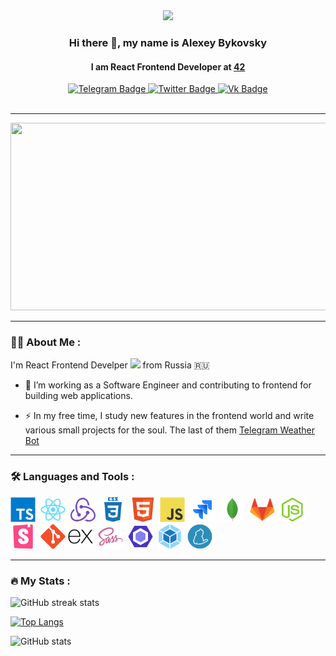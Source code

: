 <div id="header" align="center">
   <img src="https://media.giphy.com/media/M9gbBd9nbDrOTu1Mqx/giphy.gif" width="100"/>
  <h3>Hi there 👋, my name is Alexey Bykovsky</h3>
  <h4>I am React Frontend Developer at <a href="https://answer-42.ru/">42</a></h4>
</div>

<div id="badges" align="center">
  <a href="https://t.me/vvcigy">
    <img src="https://img.shields.io/badge/Telegram-blue?logo=telegram&logoColor=white&style=for-the-badge" alt="Telegram Badge" />
  </a>
  <a href="https://twitter.com/vvcigy">
    <img src="https://img.shields.io/badge/Twitter-blue?style=for-the-badge&logo=twitter&logoColor=white" alt="Twitter Badge"/>
  </a>
    <a href="https://vk.com/vvcigy">
      <img src="https://img.shields.io/badge/vk-blue?logo=vk&logoColor=white&style=for-the-badge" alt="Vk Badge"/>
    </a>
  </div>
  
  <div id="views" align="center">
    <img align="center" src="https://komarev.com/ghpvc/?username=vvcigy&style=flat-square&color=blue" alt=""/>
  </div>
  
---

<div align="center">
  <img src="https://media.giphy.com/media/dWesBcTLavkZuG35MI/giphy.gif" width="600" height="300"/>
</div>
  
  ---
  
  ### 👨‍💻 About Me :
  I'm React Frontend Develper <img src="https://media.giphy.com/media/WUlplcMpOCEmTGBtBW/giphy.gif" width="30"> from Russia :ru:
  
  - 🔭 I’m working as a Software Engineer and contributing to frontend for building web applications.

  - ⚡ In my free time, I study new features in the frontend world and write various small projects for the soul. The last of them [Telegram Weather Bot](https://github.com/vvcigy/weather-telegram-bot) 

---

### :hammer_and_wrench: Languages and Tools :

<div>
  <img src="https://github.com/devicons/devicon/blob/master/icons/typescript/typescript-original.svg" title="Typescript" alt="TS" width="40" height="40"/>&nbsp;
  <img src="https://github.com/devicons/devicon/blob/master/icons/react/react-original.svg" title="React" alt="React" width="40" height="40"/>&nbsp;
  <img src="https://github.com/devicons/devicon/blob/master/icons/redux/redux-original.svg" title="Redux" alt="Redux " width="40" height="40"/>&nbsp;
  <img src="https://github.com/devicons/devicon/blob/master/icons/css3/css3-plain-wordmark.svg"  title="CSS3" alt="CSS" width="40" height="40"/>&nbsp;
  <img src="https://github.com/devicons/devicon/blob/master/icons/html5/html5-original.svg" title="HTML5" alt="HTML" width="40" height="40"/>&nbsp;
  <img src="https://github.com/devicons/devicon/blob/master/icons/javascript/javascript-original.svg" title="JavaScript" alt="JavaScript" width="40" height="40"/>&nbsp;
  <img src="https://github.com/devicons/devicon/blob/master/icons/jira/jira-original.svg" title="Jira" alt="Jira" width="40" height="40"/>&nbsp;
  <img src="https://github.com/devicons/devicon/blob/master/icons/mongodb/mongodb-original.svg" title="mongodb"  alt="mongodb" width="40" height="40"/>&nbsp;
  <img src="https://github.com/devicons/devicon/blob/master/icons/gitlab/gitlab-original.svg" title="gitlab"  alt="gitlab" width="40" height="40"/>&nbsp;
  <img src="https://github.com/devicons/devicon/blob/master/icons/nodejs/nodejs-original.svg" title="NodeJS" alt="NodeJS" width="40" height="40"/>&nbsp;
  <img src="https://github.com/devicons/devicon/blob/master/icons/storybook/storybook-original.svg" title="storybook" alt="storybook" width="40" height="40"/>&nbsp;
  <img src="https://github.com/devicons/devicon/blob/master/icons/git/git-original.svg" title="Git" **alt="Git" width="40" height="40"/>
  <img src="https://raw.githubusercontent.com/devicons/devicon/master/icons/express/express-original.svg" alt="express" width="40" height="40"/>&nbsp;
  <img src="https://raw.githubusercontent.com/devicons/devicon/master/icons/sass/sass-original.svg" alt="sass" width="40" height="40"/>&nbsp;
  <img src="https://github.com/devicons/devicon/blob/master/icons/eslint/eslint-original.svg" alt="eslint" width="40" height="40"/>&nbsp;
  <img src="https://raw.githubusercontent.com/devicons/devicon/d00d0969292a6569d45b06d3f350f463a0107b0d/icons/webpack/webpack-original.svg" alt="webpack" width="40" height="40"/>&nbsp;
  <img src="https://github.com/devicons/devicon/blob/master/icons/yarn/yarn-original.svg" alt="yarn" width="40" height="40"/>
</div>

---

### :fire: My Stats :

![GitHub streak stats](https://github-readme-streak-stats.herokuapp.com?user=vvcigy&theme=dark&background=000000)  

[![Top Langs](https://github-readme-stats.vercel.app/api/top-langs/?username=vvcigy)](https://github.com/anuraghazra/github-readme-stats)

![GitHub stats](https://github-readme-stats.vercel.app/api?username=vvcigy&show_icons=true)  





